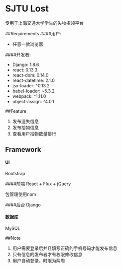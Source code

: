 # SJTU Lost

专用于上海交通大学学生的失物招领平台

##Requirements
####用户:

- 任意一款浏览器

####开发者:

- Django: 1.8.6
- react: 0.13.3
- react-dom: 0.14.0
- react-datetime: 2.1.0
- jsx-loader: ^0.13.2
- babel-loader: ~5.3.2
- webpack: ^1.11.0
- object-assign: ^4.0.1

##Feature

1. 发布遗失信息
2. 发布拾物信息
3. 查看用户拾物数量排行

## Framework
#### UI
Bootstrap

####前端
React + Flux + jQuery

包管理使用npm

####后台
Django

#### 数据库
MySQL

##Note
1. 用户需要登录后并且填写正确的手机号码才能发布信息
2. 只有信息的发布者才有权限修改信息
3. 用户自动登录，时限为两周